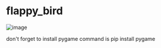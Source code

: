 # flappy_bird
![image](https://github.com/user-attachments/assets/cc48d35a-ebeb-446c-a43d-c2f2f99dcf5e)

don't forget to install pygame 
command is pip install pygame


